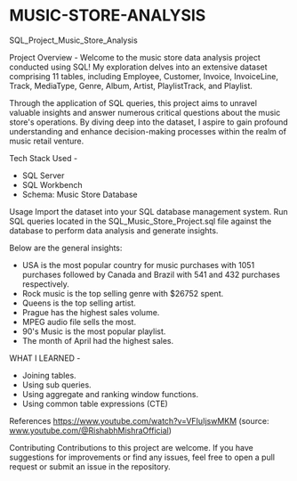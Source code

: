 # MUSIC-STORE-ANALYSIS

SQL_Project_Music_Store_Analysis

Project Overview - 
Welcome to the music store data analysis project conducted using SQL! My exploration delves into an extensive dataset comprising 11 tables, including Employee, Customer, Invoice, InvoiceLine, Track, MediaType, Genre, Album, Artist, PlaylistTrack, and Playlist.

Through the application of SQL queries, this project aims to unravel valuable insights and answer numerous critical questions about the music store's operations. By diving deep into the dataset, I aspire to gain profound understanding and enhance decision-making processes within the realm of music retail venture. 

Tech Stack Used -
- SQL Server
- SQL Workbench
- Schema: Music Store Database

Usage
Import the dataset into your SQL database management system.
Run SQL queries located in the SQL_Music_Store_Project.sql file against the database to perform data analysis and generate insights.


Below are the general insights:

- USA is the most popular country for music purchases with 1051 purchases followed by Canada and Brazil with 541 and 432 purchases respectively.
- Rock music is the top selling genre with $26752 spent.
- Queens is the top selling artist.
- Prague has the highest sales volume.
- MPEG audio file sells the most.
- 90's Music is the most popular playlist.
- The month of April had the highest sales.

WHAT I LEARNED -
- Joining tables.
- Using sub queries.
- Using aggregate and ranking window functions.
- Using common table expressions (CTE)

References
https://www.youtube.com/watch?v=VFIuIjswMKM (source: www.youtube.com/@RishabhMishraOfficial)


Contributing
Contributions to this project are welcome. If you have suggestions for improvements or find any issues, feel free to open a pull request or submit an issue in the repository.


